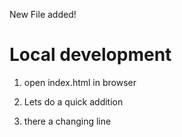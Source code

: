 New File added!



# Local development

1. open index.html in browser


2. Lets do a quick addition 

3. there a changing line


